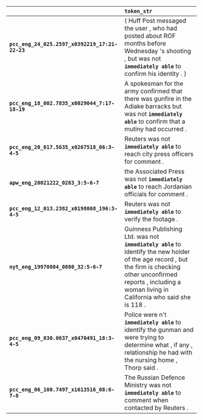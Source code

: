 |                                                | `token_str`                                                                                                                                                                                                                |
|:-----------------------------------------------|:---------------------------------------------------------------------------------------------------------------------------------------------------------------------------------------------------------------------------|
| **`pcc_eng_24_025.2597_x0392219_17:21-22-23`** | ( Huff Post messaged the user , who had posted about ROF months before Wednesday 's shooting , but was not __``immediately able``__ to confirm his identity . )                                                            |
| **`pcc_eng_18_002.7835_x0029044_7:17-18-19`**  | A spokesman for the army confirmed that there was gunfire in the Adiake barracks but was not __``immediately able``__ to confirm that a mutiny had occurred .                                                              |
| **`pcc_eng_20_017.5635_x0267518_06:3-4-5`**    | Reuters was not __``immediately able``__ to reach city press officers for comment .                                                                                                                                        |
| **`apw_eng_20021222_0283_3:5-6-7`**            | the Associated Press was not __``immediately able``__ to reach Jordanian officials for comment .                                                                                                                           |
| **`pcc_eng_12_013.2382_x0198068_196:3-4-5`**   | Reuters was not __``immediately able``__ to verify the footage .                                                                                                                                                           |
| **`nyt_eng_19970804_0800_32:5-6-7`**           | Guinness Publishing Ltd. was not __``immediately able``__ to identify the new holder of the age record , but the firm is checking other unconfirmed reports , including a woman living in California who said she is 118 . |
| **`pcc_eng_09_030.0637_x0470491_18:3-4-5`**    | Police were n't __``immediately able``__ to identify the gunman and were trying to determine what , if any , relationship he had with the nursing home , Thorp said .                                                      |
| **`pcc_eng_06_100.7497_x1613516_08:6-7-8`**    | The Russian Defence Ministry was not __``immediately able``__ to comment when contacted by Reuters .                                                                                                                       |